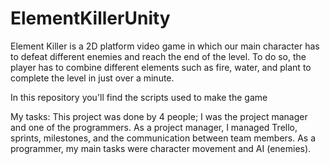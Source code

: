 # ElementKillerUnity

Element Killer is a 2D platform video game in which our main character has to
defeat different enemies and reach the end of the level. To do so, the player has to
combine different elements such as fire, water, and plant to complete the level in just
over a minute.

In this repository you'll find the scripts used to make the game 

My tasks: This project was done by 4 people; I was the project manager and one of the
programmers. As a project manager, I managed Trello, sprints, milestones, and the
communication between team members. As a programmer, my main tasks were
character movement and AI (enemies).
